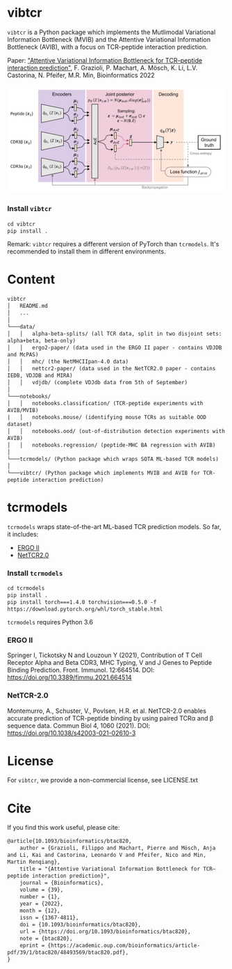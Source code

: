 # vibtcr
`vibtcr` is a Python package which implements the Mutlimodal Variational Information 
Bottleneck (MVIB) and the Attentive Variational Information Bottleneck (AVIB), with a focus on
TCR-peptide interaction prediction.

Paper: ["Attentive Variational Information Bottleneck for TCR–peptide interaction prediction"](https://doi.org/10.1093/bioinformatics/btac820),  F. Grazioli, P. Machart, A. Mösch, K. Li, L.V. Castorina, N. Pfeifer, M.R. Min, Bioinformatics 2022

![architecture](architecture.png?raw=true "AVIB architecture")

### Install `vibtcr`
```
cd vibtcr
pip install .
```
Remark: `vibtcr` requires a different version of PyTorch than `tcrmodels`. It's recommended to install them in different environments.

# Content
```
vibtcr
│   README.md
│   ... 
│   
└───data/
│   │   alpha-beta-splits/ (all TCR data, split in two disjoint sets: alpha+beta, beta-only)
│   │   ergo2-paper/ (data used in the ERGO II paper - contains VDJDB and McPAS)
│   │   mhc/ (the NetMHCIIpan-4.0 data)
│   │   nettcr2-paper/ (data used in the NetTCR2.0 paper - contains IEDB, VDJDB and MIRA)
│   │   vdjdb/ (complete VDJdb data from 5th of September)
│   
└───notebooks/
│   │   notebooks.classification/ (TCR-peptide experiments with AVIB/MVIB)
|   │   notebooks.mouse/ (identifying mouse TCRs as suitable OOD dataset)
│   │   notebooks.ood/ (out-of-distribution detection experiments with AVIB)
│   │   notebooks.regression/ (peptide-MHC BA regression with AVIB)
│   
└───tcrmodels/ (Python package which wraps SOTA ML-based TCR models)
│   
└───vibtcr/ (Python package which implements MVIB and AVIB for TCR-peptide interaction prediction)
```

# tcrmodels
`tcrmodels` wraps state-of-the-art ML-based TCR prediction models.
So far, it includes:
* [ERGO II](https://github.com/IdoSpringer/ERGO-II)
* [NetTCR2.0](https://github.com/mnielLab/NetTCR-2.0)

### Install `tcrmodels`
```
cd tcrmodels
pip install .
pip install torch===1.4.0 torchvision===0.5.0 -f https://download.pytorch.org/whl/torch_stable.html
```

`tcrmodels` requires Python 3.6

### ERGO II
Springer I, Tickotsky N and Louzoun Y (2021), Contribution of T Cell Receptor Alpha and Beta CDR3, MHC Typing, V and J Genes to Peptide Binding Prediction. Front. Immunol. 12:664514. DOI: https://doi.org/10.3389/fimmu.2021.664514

### NetTCR-2.0
Montemurro, A., Schuster, V., Povlsen, H.R. et al. NetTCR-2.0 enables accurate prediction of TCR-peptide binding by using paired TCRα and β sequence data. Commun Biol 4, 1060 (2021). DOI: https://doi.org/10.1038/s42003-021-02610-3

# License
For `vibtcr`, we provide a non-commercial license, see LICENSE.txt

# Cite
If you find this work useful, please cite:
```
@article{10.1093/bioinformatics/btac820,
    author = {Grazioli, Filippo and Machart, Pierre and Mösch, Anja and Li, Kai and Castorina, Leonardo V and Pfeifer, Nico and Min, Martin Renqiang},
    title = "{Attentive Variational Information Bottleneck for TCR–peptide interaction prediction}",
    journal = {Bioinformatics},
    volume = {39},
    number = {1},
    year = {2022},
    month = {12},
    issn = {1367-4811},
    doi = {10.1093/bioinformatics/btac820},
    url = {https://doi.org/10.1093/bioinformatics/btac820},
    note = {btac820},
    eprint = {https://academic.oup.com/bioinformatics/article-pdf/39/1/btac820/48493569/btac820.pdf},
}
```
